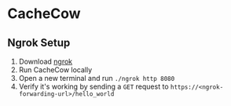 # CacheCow

## Ngrok Setup
1. Download [ngrok](https://ngrok.com/download)
2. Run CacheCow locally
3. Open a new terminal and run ```./ngrok http 8080```
4. Verify it's working by sending a ```GET``` request to ```https://<ngrok-forwarding-url>/hello_world```

